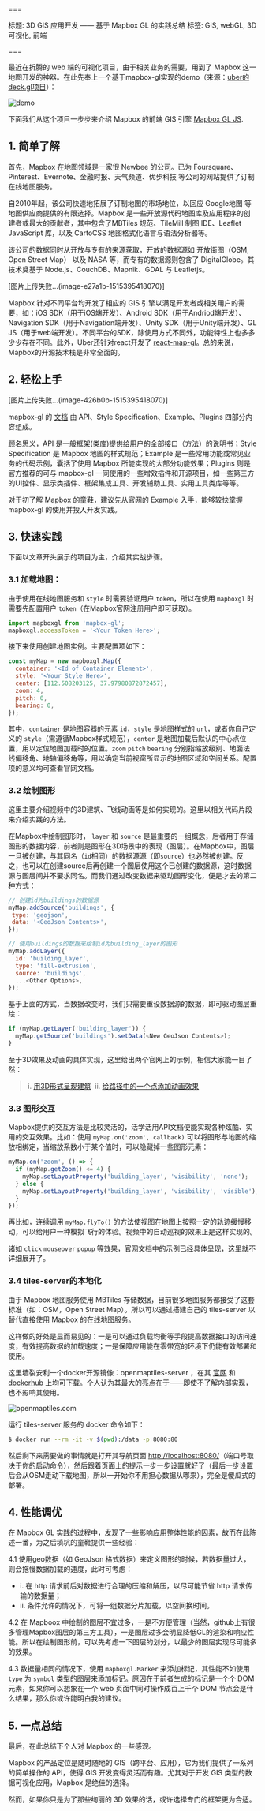 ===

标题: 3D GIS 应用开发 —— 基于 Mapbox GL 的实践总结
标签: GIS, webGL, 3D可视化, 前端

===

最近在折腾的 web 端的可视化项目，由于相关业务的需要，用到了 Mapbox 这一地图开发的神器。在此先奉上一个基于mapbox-gl实现的demo（来源：[uber的deck.gl项目](https://uber.github.io/deck.gl/#/)）：

![demo](http://upload-images.jianshu.io/upload_images/590155-e16a70b0ec98c157?imageMogr2/auto-orient/strip%7CimageView2/2/w/1240)

下面我们从这个项目一步步来介绍 Mapbox 的前端 GIS 引擎 [Mapbox GL JS](https://github.com/mapbox/mapbox-gl-js).

## 1. 简单了解
首先，Mapbox 在地图领域是一家很 Newbee 的公司。已为 Foursquare、Pinterest、Evernote、金融时报、天气频道、优步科技 等公司的网站提供了订制在线地图服务。

自2010年起，该公司快速地拓展了订制地图的市场地位，以回应 Google地图 等地图供应商提供的有限选择。Mapbox 是一些开放源代码地图库及应用程序的创建者或最大的贡献者，其中包含了MBTiles 规范、TileMill 制图 IDE、Leaflet JavaScript 库，以及 CartoCSS 地图格式化语言与语法分析器等。

该公司的数据同时从开放与专有的来源获取，开放的数据源如 开放街图（OSM, Open Street Map） 以及 NASA 等，而专有的数据源则包含了 DigitalGlobe。其技术奠基于 Node.js、CouchDB、Mapnik、GDAL 与 Leafletjs。

[图片上传失败...(image-e27a1b-1515395418070)]

Mapbox 针对不同平台均开发了相应的 GIS 引擎以满足开发者或相关用户的需要，如：iOS SDK（用于iOS端开发）、Android SDK（用于Andriod端开发）、Navigation SDK（用于Navigation端开发）、Unity SDK（用于Unity端开发）、GL JS（用于web端开发）。不同平台的SDK，除使用方式不同外，功能特性上也多多少少存在不同。此外，Uber还针对react开发了 [react-map-gl](https://github.com/uber/react-map-gl)。总的来说，Mapbox的开源技术栈是非常全面的。

## 2. 轻松上手

[图片上传失败...(image-426b0b-1515395418070)]

mapbox-gl 的 [文档](https://www.mapbox.com/mapbox-gl-js/api/) 由 API、Style Specification、Example、Plugins 四部分内容组成。

顾名思义，API 是一般框架(类库)提供给用户的全部接口（方法）的说明书；Style Specification 是 Mapbox 地图的样式规范；Example 是一些常用功能或常见业务的代码示例，囊括了使用 Mapbox 所能实现的大部分功能效果；Plugins 则是官方推荐的可与 mapbox-gl 一同使用的一些增效插件和开源项目，如一些第三方的UI控件、显示类插件、框架集成工具、开发辅助工具、实用工具类库等等。

对于初了解 Mapbox 的童鞋，建议先从官网的 Example 入手，能够较快掌握 mapbox-gl 的使用并投入开发实践。

## 3. 快速实践

下面以文章开头展示的项目为主，介绍其实战步骤。

### 3.1 加载地图：
由于使用在线地图服务和 `style` 时需要验证用户 `token`，所以在使用 `mapboxgl` 时需要先配置用户 `token`（在Mapbox官网注册用户即可获取）。

```js
import mapboxgl from 'mapbox-gl';
mapboxgl.accessToken = '<Your Token Here>';
```

接下来使用创建地图实例。主要配置项如下：

```js
const myMap = new mapboxgl.Map({
  container: '<Id of Container Element>',
  style: '<Your Style Here>',
  center: [112.508203125, 37.97980872872457],
  zoom: 4,
  pitch: 0,
  bearing: 0,
});
```

其中，`container` 是地图容器的元素 `id`，`style` 是地图样式的 `url`，或者你自己定义的 `style`（需遵循Mapbox样式规范），`center` 是地图加载后默认的中心点位置，用以定位地图加载时的位置。`zoom` `pitch` `bearing` 分别指缩放级别、地面法线偏移角、地轴偏移角等，用以确定当前视窗所显示的地图区域和空间关系。配置项的意义均可查看官网文档。

### 3.2 绘制图形

这里主要介绍视频中的3D建筑、飞线动画等是如何实现的。这里以相关代码片段来介绍实践的方法。

在Mapbox中绘制图形时， `layer` 和 `source` 是最重要的一组概念，后者用于存储图形的数据内容，前者则是图形在3D场景中的表现（图层）。在Mapbox中，图层一旦被创建，与其同名（`id`相同）的数据源源（即`source`）也必然被创建。反之，也可以在创建source后再创建一个图层使用这个已创建的数据源，这时数据源与图层间并不要求同名。而我们通过改变数据来驱动图形变化，便是才去的第二种方式：

```js
// 创建id为buildings的数据源
myMap.addSource('buildings', {
 type: 'geojson',
 data: '<GeoJson Contents>',
});

// 使用buildings的数据来绘制id为building_layer的图形
myMap.addLayer({
  id: 'building_layer',
  type: 'fill-extrusion',
  source: 'buildings',
  ...<Other Options>,
});
```

基于上面的方式，当数据改变时，我们只需要重设数据源的数据，即可驱动图层重绘：

```js
if (myMap.getLayer('building_layer')) {
  myMap.getSource('buildings').setData(<New GeoJson Contents>);
}
```

至于3D效果及动画的具体实现，这里给出两个官网上的示例，相信大家能一目了然：

> i. [用3D形式呈现建筑](https://www.mapbox.com/mapbox-gl-js/example/3d-buildings/) 
> ii. [给路径中的一个点添加动画效果](https://www.mapbox.com/mapbox-gl-js/example/animate-point-along-route/)

### 3.3 图形交互

Mapbox提供的交互方法是比较灵活的，活学活用API文档便能实现各种炫酷、实用的交互效果。比如：使用
 `myMap.on('zoom', callback)` 可以将图形与地图的缩放相绑定，当缩放系数小于某个值时，可以隐藏掉一些图形元素：

```js
myMap.on('zoom', () => {
  if (myMap.getZoom() <= 4) {
    myMap.setLayoutProperty('building_layer', 'visibility', 'none');
  } else {
    myMap.setLayoutProperty('building_layer', 'visibility', 'visible');
  }
});
```

再比如，连续调用 `myMap.flyTo()` 的方法使视图在地图上按照一定的轨迹缓慢移动，可以给用户一种模拟飞行的体验。视频中的自动巡视的效果正是这样实现的。

诸如 `click` `mouseover` `popup` 等效果，官网文档中的示例已经具体呈现，这里就不详细展开了。

### 3.4 tiles-server的本地化
由于 Mapbox 地图服务使用 MBTiles 存储数据，目前很多地图服务都接受了这套标准（如：OSM，Open Street Map）。所以可以通过搭建自己的 tiles-server 以替代直接使用 Mapbox 的在线地图服务。

这样做的好处是显而易见的：一是可以通过负载均衡等手段提高数据接口的访问速度，有效提高数据的加载速度；一是保障应用能在零带宽的环境下仍能有效部署和使用。

这里墙裂安利一个docker开源镜像：openmaptiles-server ，在其 [官网](https://openmaptiles.com/server/) 和 [dockerhub](https://hub.docker.com/r/klokantech/openmaptiles-server/) 上均可下载。个人认为其最大的亮点在于——即使不了解内部实现，也不影响其使用。

![openmaptiles.com](http://upload-images.jianshu.io/upload_images/590155-007937c011da1d09.png?imageMogr2/auto-orient/strip%7CimageView2/2/w/1240)

运行 tiles-server 服务的 docker 命令如下：

```bash
$ docker run --rm -it -v $(pwd):/data -p 8080:80
```

然后剩下来需要做的事情就是打开其导航页面 [http://localhost:8080/](http://localhost:8080/)（端口号取决于你的启动命令），然后跟着页面上的提示一步一步设置就好了（最后一步设置后会从OSM走动下载地图，所以一开始你不用担心数据从哪来），完全是傻瓜式的部署。

## 4. 性能调优
在 Mapbox GL 实践的过程中，发现了一些影响应用整体性能的因素，故而在此陈述一番，为之后填坑的童鞋提供一些经验：

4.1 使用geo数据（如 GeoJson 格式数据）来定义图形的时候，若数据量过大，则会拖慢数据加载的速度，此时可考虑：

* i. 在 http 请求前后对数据进行合理的压缩和解压，以尽可能节省 http 请求传输的数据量；
* ii. 条件允许的情况下，可将一组数据分片加载，以空间换时间。

4.2 在 Mapboox 中绘制的图层不宜过多，一是不方便管理（当然，github上有很多管理Mapbox图层的第三方工具），一是图层过多会明显降低GL的渲染和响应性能。所以在绘制图形前，可以先考虑一下图层的划分，以最少的图层实现尽可能多的效果。

4.3 数据量相同的情况下，使用 `mapboxgl.Marker` 来添加标记，其性能不如使用 `type` 为 `symbol` 类型的图层来添加标记。原因在于前者生成的标记是一个个 DOM 元素，如果你可以想象在一个 web 页面中同时操作成百上千个 DOM 节点会是什么结果，那么你或许能明白我的建议。

## 5. 一点总结
最后，在此总结下个人对 Mapbox 的一些感观。

Mapbox 的产品定位是随时随地的 GIS（跨平台、应用），它为我们提供了一系列的简单操作的 API，使得 GIS 开发变得灵活而有趣。尤其对于开发 GIS 类型的数据可视化应用，Mapbox 是绝佳的选择。

然而，如果你只是为了那些绚丽的 3D 效果的话，或许选择专门的框架更为合适。
